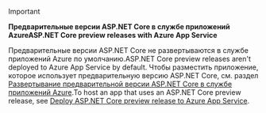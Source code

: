 > [!IMPORTANT]
> <span data-ttu-id="0dac7-101">**Предварительные версии ASP.NET Core в службе приложений Azure**</span><span class="sxs-lookup"><span data-stu-id="0dac7-101">**ASP.NET Core preview releases with Azure App Service**</span></span>
>
> <span data-ttu-id="0dac7-102">Предварительные версии ASP.NET Core не развертываются в службе приложений Azure по умолчанию.</span><span class="sxs-lookup"><span data-stu-id="0dac7-102">ASP.NET Core preview releases aren't deployed to Azure App Service by default.</span></span> <span data-ttu-id="0dac7-103">Чтобы разместить приложение, которое использует предварительную версию ASP.NET Core, см. раздел [Развертывание предварительной версии ASP.NET Core в службе приложений Azure](xref:host-and-deploy/azure-apps/index#deploy-aspnet-core-preview-release-to-azure-app-service).</span><span class="sxs-lookup"><span data-stu-id="0dac7-103">To host an app that uses an ASP.NET Core preview release, see [Deploy ASP.NET Core preview release to Azure App Service](xref:host-and-deploy/azure-apps/index#deploy-aspnet-core-preview-release-to-azure-app-service).</span></span>
